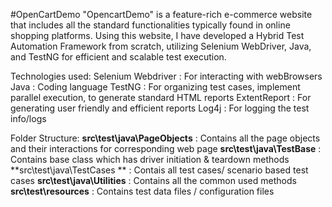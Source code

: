 #OpenCartDemo
"OpencartDemo" is a feature-rich e-commerce website that includes all the standard functionalities typically found in online shopping platforms. Using this website, I have developed a Hybrid Test Automation Framework from scratch, utilizing Selenium WebDriver, Java, and TestNG for efficient and scalable test execution.

Technologies used:
Selenium Webdriver : For interacting with webBrowsers
Java               : Coding language
TestNG             : For organizing test cases, implement parallel execution, to generate standard HTML reports
ExtentReport       : For generating user friendly and efficient reports
Log4j              : For logging the test info/logs

Folder Structure:
**src\test\java\PageObjects**   : Contains all the page objects and their interactions for corresponding web page
**src\test\java\TestBase**      : Contains base class which has driver initiation & teardown methods
**src\test\java\TestCases **    : Contais all test cases/ scenario based test cases
**src\test\java\Utilities**     : Contains all the common used methods
**src\test\resources**          : Contains test data files / configuration files


